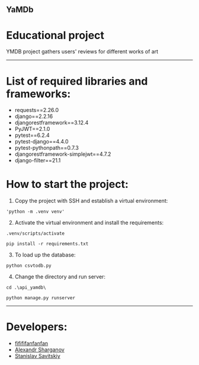 ## YaMDb
# Educational project
YMDB project gathers users' reviews for different works of art

---

# List of required libraries and frameworks:
* requests==2.26.0
* django==2.2.16
* djangorestframework==3.12.4
* PyJWT==2.1.0
* pytest==6.2.4
* pytest-django==4.4.0
* pytest-pythonpath==0.7.3
* djangorestframework-simplejwt==4.7.2
* django-filter==21.1

# How to start the project:
1. Copy the project with SSH and establish a virtual environment:
```
'python -m .venv venv'
```
2. Activate the virtual environment and install the requirements:
```
.venv/scripts/activate

pip install -r requirements.txt
```
3. To load up the database:
```
python csvtodb.py
```
4. Change the directory and run server:
```
cd .\api_yamdb\

python manage.py runserver
```
---
# Developers:
- [fifififanfanfan](https://github.com/fifififanfanfan)
- [Alexandr Sharganov](https://github.com/AlexandrSharganov)
- [Stanislav Savitskiy](https://github.com/Stanislav-Sav)